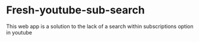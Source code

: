 # Fresh-youtube-sub-search
This web app is a solution to the lack of a search within subscriptions option in youtube
